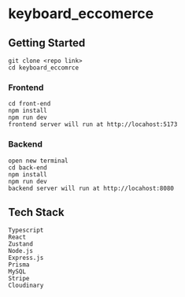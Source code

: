# keyboard_eccomerce

## Getting Started
    git clone <repo link>
    cd keyboard_eccomrce
    
    

### Frontend
    cd front-end
    npm install
    npm run dev
    frontend server will run at http://locahost:5173
    
### Backend
    open new terminal
    cd back-end
    npm install
    npm run dev  
    backend server will run at http://locahost:8080



## Tech Stack
    Typescript
    React
    Zustand
    Node.js
    Express.js
    Prisma
    MySQL
    Stripe
    Cloudinary


